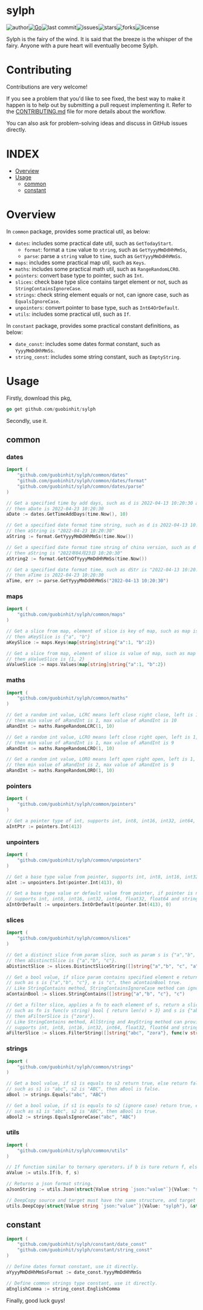 # sylph

![author](https://img.shields.io/badge/author-chariesgavin-blueviolet.svg)[![Go](https://github.com/guobinhit/sylph/actions/workflows/go.yml/badge.svg)](https://github.com/guobinhit/sylph/actions/workflows/go.yml)![last
commit](https://img.shields.io/github/last-commit/guobinhit/sylph.svg)![issues](https://img.shields.io/github/issues/guobinhit/sylph.svg)![stars](https://img.shields.io/github/stars/guobinhit/sylph.svg)![forks](https://img.shields.io/github/forks/guobinhit/sylph.svg)![license](https://img.shields.io/github/license/guobinhit/sylph.svg)


Sylph is the fairy of the wind. It is said that the breeze is the whisper of the fairy. Anyone with a pure heart will
eventually become Sylph.

# Contributing

Contributions are very welcome!

If you see a problem that you'd like to see fixed, the best way to make it happen is to help out by submitting a pull request implementing it. Refer to the [CONTRIBUTING.md](../master/CONTRIBUTING.md) file for more details about the workflow.

You can also ask for problem-solving ideas and discuss in GitHub issues directly.

# INDEX

- [Overview](#overview)
- [Usage](#usage)
  - [common](#common)
  - [constant](#constant)

# Overview

In `common` package, provides some practical util, as below:

- `dates`: includes some practical date util, such as `GetTodayStart`.
  - `format`: format a `time` value to `string`, such as `GetYyyyMmDdHhMmSs`,
  - `parse`: parse a `string` value to `time`, such as `GetYyyyMmDdHhMmSs`.
- `maps`: includes some practical map util, such as `Keys`.
- `maths`: includes some practical math util, such as `RangeRandomLCRO`.
- `pointers`: convert base type to pointer, such as `Int`.
- `slices`: check base type slice contains target element or not, such as `StringContainsIgnoreCase`.
- `strings`: check string element equals or not, can ignore case, such as `EqualsIgnoreCase`.
- `unpointers`: convert pointer to base type, such as `Int64OrDefault`.
- `utils`: includes some practical util, such as `If`.

In `constant` package, provides some practical constant definitions, as below:

- `date_const`: includes some dates format constant, such as `YyyyMmDdHhMmSs`.
- `string_const`: includes some string constant, such as `EmptyString`.

# Usage

Firstly, download this pkg,

```go
go get github.com/guobinhit/sylph
```

Secondly, use it.

## common
### dates

```go
import (
    "github.com/guobinhit/sylph/common/dates"
    "github.com/guobinhit/sylph/common/dates/format"
    "github.com/guobinhit/sylph/common/dates/parse"
)

// Get a specified time by add days, such as d is 2022-04-13 10:20:30 and days is 10,
// then aDate is 2022-04-23 10:20:30
aDate := dates.GetTimeAddDays(time.Now(), 10)

// Get a specified date format time string, such as d is 2022-04-13 10:20:30.999,
// then aString is "2022-04-23 10:20:30"
aString := format.GetYyyyMmDdHhMmSs(time.Now())

// Get a specified date format time string of china version, such as d is 2022-04-13 10:20:30.999,
// then aString is "2022年04月23日 10:20:30"
aString2 := format.GetCnOfYyyyMmDdHhMmSs(time.Now())

// Get a specified date format time, such as dStr is "2022-04-13 10:20:30",
// then aTime is 2022-04-23 10:20:30
aTime, err := parse.GetYyyyMmDdHhMmSs("2022-04-13 10:20:30")
```

### maps

```go
import (
    "github.com/guobinhit/sylph/common/maps"
)

// Get a slice from map, element of slice is key of map, such as map is {"a":1, "b":2}
// then aKeySlice is {"a", "b"}
aKeySlice := maps.Keys(map[string]string{"a":1, "b":2})

// Get a slice from map, element of slice is value of map, such as map is {"a":1, "b":2}
// then aValueSlice is {1, 2}
aValueSlice := maps.Values(map[string]string{"a":1, "b":2})
```

### maths

```go
import (
    "github.com/guobinhit/sylph/common/maths"
)

// Get a random int value, LCRC means left close right close, left is 1, right is 10
// then min value of aRandInt is 1, max value of aRandInt is 10
aRandInt := maths.RangeRandomLCRC(1, 10)

// Get a random int value, LCRO means left close right open, left is 1, right is 10
// then min value of aRandInt is 1, max value of aRandInt is 9
aRandInt := maths.RangeRandomLCRO(1, 10)

// Get a random int value, LORO means left open right open, left is 1, right is 10
// then min value of aRandInt is 2, max value of aRandInt is 9
aRandInt := maths.RangeRandomLORO(1, 10)
```

### pointers

```go
import (
    "github.com/guobinhit/sylph/common/pointers"
)

// Get a pointer type of int, supports int, int8, int16, int32, int64, float32, float64 and string.
aIntPtr := pointers.Int(413)
```

### unpointers

```go
import (
    "github.com/guobinhit/sylph/common/unpointers"
)

// Get a base type value from pointer, supports int, int8, int16, int32, int64, float32, float64 and string.
aInt := unpointers.Int(pointer.Int(413), 0)

// Get a base type value or default value from pointer, if pointer is nil, then return default value,
// supports int, int8, int16, int32, int64, float32, float64 and string.
aIntOrDefault := unpointers.IntOrDefault(pointer.Int(413), 0)
```

### slices

```go
import (
    "github.com/guobinhit/sylph/common/slices"
)

// Get a distinct slice from param slice, such as param s is {"a","b", "c", "a"},
// then aDistinctSlice is {"a","b", "c"}.
aDistinctSlice := slices.DistinctSliceString([]string{"a","b", "c", "a"})

// Get a bool value, if slice param contains specified element e return true, else return false,
// such as s is {"a","b", "c"}, e is "c", then aContainBool true.
// Like StringContains method, StringContainsIgnoreCase method can ignore case.
aContainBool := slices.StringContains([]string{"a","b", "c"}, "c")

// Get a filter slice, applies a fn to each element of s, return a slices of make fn true,
// such as fn is func(v string) bool { return len(v) > 3} and s is {"abc", "zora"},
// then aFilterSlice is {"zora"}.
// Like StringContains method, AllString and AnyString method can provide similar functions,
// supports int, int8, int16, int32, int64, float32, float64 and string.
aFilterSlice := slices.FilterString([]string{"abc", "zora"}, func(v string) bool { return len(v) > 3})
```

### strings

```go
import (
    "github.com/guobinhit/sylph/common/strings"
)

// Get a bool value, if s1 is equals to s2 return true, else return false,
// such as s1 is "abc", s2 is "ABC", then aBool is false.
aBool := strings.Equals("abc", "ABC")

// Get a bool value, if s1 is equals to s2 (ignore case) return true, else return false,
// such as s1 is "abc", s2 is "ABC", then aBool is true.
aBool2 := strings.EqualsIgnoreCase("abc", "ABC")
```

### utils

```go
import (
    "github.com/guobinhit/sylph/common/utils"
)

// If function similar to ternary operators，if b is ture return f, else return s.
aValue := utils.If(b, f, s)

// Returns a json format string.
aJsonString := utils.Json(struct{Value string `json:"value"`}{Value: "sylph"})

// DeepCopy source and target must have the same structure, and target must be a pointer.
utils.DeepCopy(struct{Value string `json:"value"`}{Value: "sylph"}, &struct{Value string `json:"value"`}{})
```

## constant

```go
import (
    "github.com/guobinhit/sylph/constant/date_const"
    "github.com/guobinhit/sylph/constant/string_const"
)

// Define dates format constant, use it directly.
aYyyyMmDdHhMmSsFormat := date_const.YyyyMmDdHhMmSs

// Define common strings type constant, use it directly.
aEnglishComma := string_const.EnglishComma
```

Finally, good luck guys!
